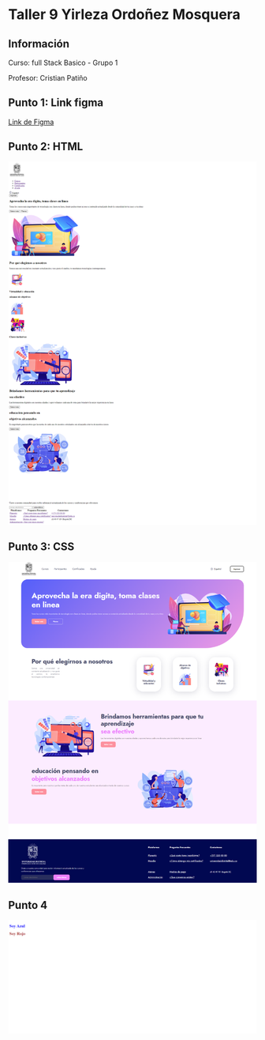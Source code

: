<h1>Taller 9 Yirleza Ordoñez Mosquera</h1>

<h2> Información</h2>

<p>Curso: full Stack Basico - Grupo 1</p>
<p>Profesor: Cristian Patiño</p>

<h2> Punto 1: Link figma</h2>

<a href="https://www.figma.com/file/TbhfS0zMTfPzHpb6vvoph2/Yirleza-ordo%C3%B1ez-figma-exercise?type=design&node-id=0%3A1&mode=design&t=gsZ3vPrOSKxoWkbF-1" target="_blank">Link de Figma</a>

<h2>Punto 2: HTML</H2>
<img src="./public/images/HTML.png" alt="html">
<h2>Punto 3: CSS</H2>
<img src="./public/images/css.png" alt="css">
<h2>Punto 4</H2>
<img src="./public/images/punto-4.png" alt="punto-4">